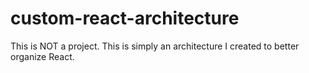 # custom-react-architecture
This is NOT a project. This is simply an architecture I created to better organize React.
